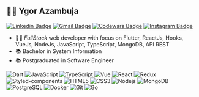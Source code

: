 ## :man_technologist: Ygor Azambuja

[![Linkedin Badge](https://img.shields.io/badge/-LinkedIn-blue?style=flat-square&logo=Linkedin&logoColor=white&link=https://www.linkedin.com/in/fabriciopolato/)](https://www.linkedin.com/in/ygorazambuja/)
[![Gmail Badge](https://img.shields.io/badge/-Gmail-c14438?style=flat-square&logo=Gmail&logoColor=white&link=mailto:ygorazambuja@gmail.com)](mailto:pedro.v.siqueira@gmail.com)
[![Codewars Badge](https://www.codewars.com/users/ygorazambuja/badges/micro)](https://www.codewars.com/users/ygorazambuja/badges/micro)
[![Instagram Badge](https://img.shields.io/badge/-Instagram-BF008C?style=flat-square&logo=Instagram&logoColor=white&link=https://www.instagram.com/ygoazambuja/)](https://www.instagram.com/ygoazambuja/)


<!-- ![Ygor's github stats](https://github-readme-stats.vercel.app/api?username=ygorazambuja&show_icons=true&theme=dracula) -->
<!-- ![Top Langs](https://github-readme-stats.vercel.app/api/top-langs/?username=ygorazambuja&layout=compact) -->
<!-- [![Ygor's wakatime stats](https://github-readme-stats.vercel.app/api/wakatime?username=@ygorazambuja)](https://github.com/anuraghazra/github-readme-stats) -->


- :man_technologist: *FullStack* web developer with focus on Flutter, ReactJs, Hooks, VueJs, NodeJs, JavaScript, TypeScript, MongoDB, API REST
- :books: Bachelor in System Information
- 📚 Postgraduated in Software Engineer



![Dart](https://img.shields.io/badge/-Dart-black?style=flat-square&logo=dart)
![JavaScript](https://img.shields.io/badge/-JavaScript-black?style=flat-square&logo=javascript)
![TypeScript](https://img.shields.io/badge/-TypeScript-black?style=flat-square&logo=typescript)
![Vue](https://img.shields.io/badge/-Vue-black?style=flat-square&logo=vue.js)
![React](https://img.shields.io/badge/-React-black?style=flat-square&logo=react)
![Redux](https://img.shields.io/badge/-Redux-black?style=flat-square&logo=redux)
![Styled-components](https://img.shields.io/badge/-Styled%20Components-black?style=flat-square&logo=styled-components)
![HTML5](https://img.shields.io/badge/-HTML5-black?style=flat-square&logo=html5&logoColor=white)
![CSS3](https://img.shields.io/badge/-CSS3-black?style=flat-square&logo=css3)
![Nodejs](https://img.shields.io/badge/-Nodejs-black?style=flat-square&logo=Node.js)
![MongoDB](https://img.shields.io/badge/-MongoDB-black?style=flat-square&logo=mongodb)
![PostgreSQL](https://img.shields.io/badge/-Postgres-black?style=flat-square&logo=postgresql)
![Docker](https://img.shields.io/badge/-Docker-black?style=flat-square&logo=docker)
![Git](https://img.shields.io/badge/-Git-black?style=flat-square&logo=git)
![Go](https://img.shields.io/badge/-Go-black?style=flat-square&logo=go)
